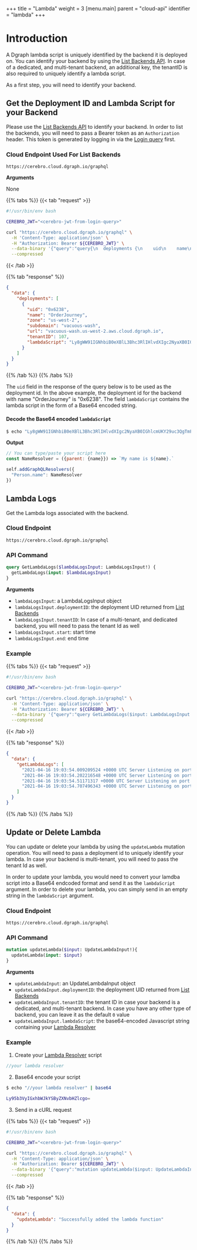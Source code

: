 +++
title = "Lambda"
weight = 3
[menu.main]
    parent = "cloud-api"
    identifier = "lambda"
+++

# Introduction

A Dgraph lambda script is uniquely identified by the backend it is deployed on. You can identify your backend by using the [List Backends API](/cloud-api/backend#list-backends). In case of a dedicated, and multi-tenant backend, an additional key, the tenantID is also required to uniquely identify a lambda script.

As a first step, you will need to identify your backend.

## Get the Deployment ID and Lambda Script for your Backend
Please use the [List Backends API](/cloud-api/backend#list-backends) to identify your backend. In order to list the backends, you will need to pass a Bearer token as an `Authorization` header. This token is generated by logging in via the [Login query](/cloud-api/authentication#authentication) first.

### Cloud Endpoint Used For List Backends

```
https://cerebro.cloud.dgraph.io/graphql
```

**Arguments**

None

{{% tabs %}} {{< tab "request" >}}
```bash
#!/usr/bin/env bash

CEREBRO_JWT="<cerebro-jwt-from-login-query>"

curl "https://cerebro.cloud.dgraph.io/graphql" \
  -H 'Content-Type: application/json' \
  -H "Authorization: Bearer ${CEREBRO_JWT}" \
  --data-binary '{"query":"query{\n  deployments {\n    uid\n    name\n    zone\n    subdomain\n    url\n    tenantID\n    lambdaScript\n  }\n}","variables":{}}' \
  --compressed
```
{{< /tab >}} 

{{% tab "response" %}}
```json
{
  "data": {
    "deployments": [
      {
        "uid": "0x6238",
        "name": "OrderJourney",
        "zone": "us-west-2",
        "subdomain": "vacuous-wash",
        "url": "vacuous-wash.us-west-2.aws.cloud.dgraph.io",
        "tenantID": 107,
        "lambdaScript": "Ly8gWW91IGNhbiB0eXBlL3Bhc3RlIHlvdXIgc2NyaXB0IGhlcmUKY29uc3QgTmFtZVJlc29sdmVyID0gKHtwYXJlbnQ6IHtuYW1lfX0pID0+IGBNeSBuYW1lIGlzICR7bmFtZX0uYAoKc2VsZi5hZGRHcmFwaFFMUmVzb2x2ZXJzKHsKICAgICJQZXJzb24ubmFtZSI6IE5hbWVSZXNvbHZlcgp9KQ=="
      }
    ]
  }
}
```
{{% /tab %}} {{% /tabs %}}

The `uid` field in the response of the query below is to be used as the deployment id. In the above example, the deployment id for the backend with name "OrderJourney" is "0x6238". The field `lambdaScript` contains the lambda script in the form of a Base64 encoded string.

#### Decode the Base64 encoded `lambdaScript`

```bash
$ echo "Ly8gWW91IGNhbiB0eXBlL3Bhc3RlIHlvdXIgc2NyaXB0IGhlcmUKY29uc3QgTmFtZVJlc29sdmVyID0gKHtwYXJlbnQ6IHtuYW1lfX0pID0+IGBNeSBuYW1lIGlzICR7bmFtZX0uYAoKc2VsZi5hZGRHcmFwaFFMUmVzb2x2ZXJzKHsKICAgICJQZXJzb24ubmFtZSI6IE5hbWVSZXNvbHZlcgp9KQ==" | base64 -d
```

**Output**

```js
// You can type/paste your script here
const NameResolver = ({parent: {name}}) => `My name is ${name}.`

self.addGraphQLResolvers({
  "Person.name": NameResolver
})
```

## Lambda Logs

Get the Lambda logs associated with the backend.

### Cloud Endpoint

```
https://cerebro.cloud.dgraph.io/graphql
```

### API Command

```graphql
query GetLambdaLogs($lambdaLogsInput: LambdaLogsInput!) {
  getLambdaLogs(input: $lambdaLogsInput)
}
```

**Arguments**

* `lambdaLogsInput`: a LambdaLogsInput object
* `lambdaLogsInput.deploymentID`: the deployment UID returned from [List Backends](/cloud-api/backend#list-backends)
* `lambdaLogsInput.tenantID`: In case of a multi-tenant, and dedicated backend, you will need to pass the tenant Id as well 
* `lambdaLogsInput.start`: start time
* `lambdaLogsInput.end`: end time

### Example

{{% tabs %}} {{< tab "request" >}}
```bash
#!/usr/bin/env bash

CEREBRO_JWT="<cerebro-jwt-from-login-query>"

curl "https://cerebro.cloud.dgraph.io/graphql" \
  -H 'Content-Type: application/json' \
  -H "Authorization: Bearer ${CEREBRO_JWT}" \
  --data-binary '{"query":"query GetLambdaLogs($input: LambdaLogsInput!) {\n getLambdaLogs(input: $input)\n}","variables":{"input":{"deploymentID":"0xf0ffe9"}}}' \
  --compressed
```
{{< /tab >}} 

{{% tab "response" %}}
```json
{
  "data": {
    "getLambdaLogs": [
      "2021-04-16 19:03:54.009209524 +0000 UTC Server Listening on port 8686!",
      "2021-04-16 19:03:54.202216548 +0000 UTC Server Listening on port 8686!",
      "2021-04-16 19:03:54.51171317 +0000 UTC Server Listening on port 8686!",
      "2021-04-16 19:03:54.707496343 +0000 UTC Server Listening on port 8686!"
    ]
  }
}
```
{{% /tab %}} {{% /tabs %}}

## Update or Delete Lambda

You can update or delete your lambda by using the `updateLambda` mutation operation. You will need to pass a deployment id to uniquely identify your lambda. In case your backend is multi-tenant, you will need to pass the tenant Id as well.

In order to update your lambda, you would need to convert your lamdba script into a Base64 endcoded format and send it as the `lambdaScript` argument.
In order to delete your lambda, you can simply send in an empty string in the `lambdaScript` argument.

### Cloud Endpoint

```
https://cerebro.cloud.dgraph.io/graphql
```

### API Command

```graphql
mutation updateLambda($input: UpdateLambdaInput!){
  updateLambda(input: $input)
}
```

**Arguments**

* `updateLambdaInput`: an UpdateLambdaInput object
* `updateLambdaInput.deploymentID`: the deployment UID returned from [List Backends](/cloud-api/backend#list-backends)
* `updateLambdaInput.tenantID`: the tenant ID in case your backend is a dedicated, and multi-tenant backend. In case you have any other type of backend, you can leave it as the default `0` value
* `updateLambdaInput.lambdaScript`: the base64-encoded Javascript string containing your [Lambda Resolver](https://dgraph.io/docs/graphql/lambda/overview/)

### Example

1) Create your [Lambda Resolver](https://dgraph.io/docs/graphql/lambda/overview/) script

```js
//your lambda resolver
```

2) Base64 encode your script

```bash
$ echo "//your lambda resolver" | base64

Ly95b3VyIGxhbWJkYSByZXNvbHZlcgo=
```

3) Send in a cURL request

{{% tabs %}} {{< tab "request" >}}
```bash
#!/usr/bin/env bash

CEREBRO_JWT="<cerebro-jwt-from-login-query>"

curl "https://cerebro.cloud.dgraph.io/graphql" \
  -H 'Content-Type: application/json' \
  -H "Authorization: Bearer ${CEREBRO_JWT}" \
  --data-binary '{"query":"mutation updateLambda($input: UpdateLambdaInput!){\n  updateLambda(input: $input)\n}","variables":{"input":{"deploymentID":"0x6238","tenantID":0,"lambdaScript":"Ly95b3VyIGxhbWJkYSByZXNvbHZlcgo="}}}' \
  --compressed
```
{{< /tab >}} 

{{% tab "response" %}}
```json
{
  "data": {
    "updateLambda": "Successfully added the lambda function"
  }
}
```
{{% /tab %}} {{% /tabs %}}
